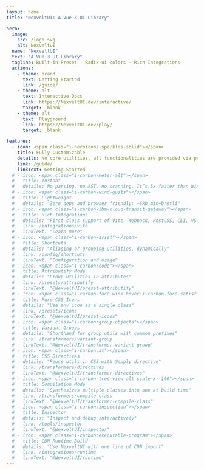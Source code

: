 ```yaml
---
layout: home
title: "NexveltUI: A Vue 3 UI Library"

hero:
  image:
    src: /logo.svg
    alt: NexveltUI
  name: "NexveltUI"
  text: "A Vue 3 UI Library"
  tagline: Built-in Preset · Radix-ui colors · Rich Integrations
  actions:
    - theme: brand
      text: Getting Started
      link: /guide/
    - theme: alt
      text: Interactive Docs
      link: https://NexveltUI.dev/interactive/
      target: _blank
    - theme: alt
      text: Playground
      link: https://NexveltUI.dev/play/
      target: _blank

features:
  - icon: <span class="i-heroicons-sparkles-solid"></span>
    title: Fully Customizable
    details: No core utilities, all functionalities are provided via presets.
    link: /guide/
    linkText: Getting Started
  # - icon: <span class="i-carbon-meter-alt"></span>
  #   title: Instant
  #   details: No parsing, no AST, no scanning. It’s 5x faster than Windi CSS or Tailwind JIT.
  # - icon: <span class="i-carbon-wind-gusts"></span>
  #   title: Lightweight
  #   details: "Zero deps and browser friendly: ~6kb min+brotli"
  # - icon: <span class="i-carbon-ibm-cloud-transit-gateway"></span>
  #   title: Rich Integrations
  #   details: "First class support of Vite, Webpack, PostCSS, CLI, VS Code, ESLint, etc."
  #   link: /integrations/vite
  #   linkText: "Learn more"
  # - icon: <span class="i-carbon-asset"></span>
  #   title: Shortcuts
  #   details: "Aliasing or grouping utilities, dynamically"
  #   link: /config/shortcuts
  #   linkText: "Configuration and usage"
  # - icon: <span class="i-carbon:code"></span>
  #   title: Attributify Mode
  #   details: "Group utilities in attributes"
  #   link: /presets/attributify
  #   linkText: "@NexveltUI/preset-attributify"
  # - icon: <span class="i-carbon-face-wink hover:i-carbon-face-satisfied"></span>
  #   title: Pure CSS Icons
  #   details: "Use any icon as a single class"
  #   link: /presets/icons 
  #   linkText: "@NexveltUI/preset-icons"
  # - icon: <span class="i-carbon:group-objects"></span>
  #   title: Variant Groups
  #   details: "Shorthand for group utils with common prefixes"
  #   link: /transformers/variant-group
  #   linkText: "@NexveltUI/transformer-variant-group"
  # - icon: <span class="i-carbon:at"></span>
  #   title: CSS Directives
  #   details: "Reuse utils in CSS with @apply directive"
  #   link: /transformers/directives
  #   linkText: "@NexveltUI/transformer-directives"
  # - icon: <span class="i-carbon-tree-view-alt scale-x--100"></span>
  #   title: Compilation Mode
  #   details: "Synthesizes multiple classes into one at build time"
  #   link: /transformers/compile-class
  #   linkText: "@NexveltUI/transformer-compile-class"
  # - icon: <span class="i-carbon:inspection"></span>
  #   title: Inspector
  #   details: "Inspect and debug interactively"
  #   link: /tools/inspector
  #   linkText: "@NexveltUI/inspector"
  # - icon: <span class="i-carbon:executable-program"></span>
  #   title: CDN Runtime Build
  #   details: "Use NexveltUI with one line of CDN import"
  #   link: /integrations/runtime
  #   linkText: "@NexveltUI/runtime"
---
```

